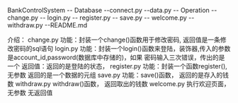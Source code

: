 BankControlSystem
   -- Database
       --connect.py
       --data.py
   -- Operation
       -- change.py
       -- login.py
       -- register.py
       -- save.py
       -- welcome.py
       -- withdraw.py
   --README.md

介绍： 
    change.py
    功能：封装一个change()函数用于修改密码,
    返回值是一条修改密码的sql语句
    login.py 
    功能：封装一个login()函数来登陆，装饰器,传入的参数是account_id,password(数据库中存储的)，如果
    密码输入三次错误，传出的是一个
    返回值：返回的是登陆的状态，
     register.py
     功能：封装一个函数register(),无参数
     返回的是一个数据的元组
     save.py
     功能：save()函数，
     返回的是存入的钱数
     withdraw.py
     withdraw()函数，
     返回取出的钱数
     welcome.py
     执行欢迎页面，无参数
     无返回值
     
               
   
   